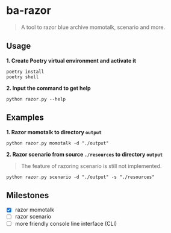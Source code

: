 # ba-razor

> A tool to razor blue archive momotalk, scenario and more.

## Usage

**1. Create Poetry virtual environment and activate it**

```shell
poetry install
poetry shell
```

**2. Input the command to get help**

```shell
python razor.py --help
```

## Examples

**1. Razor momotalk to directory `output`**

```shell
python razor.py momotalk -d "./output"
```

**2. Razor scenario from source `./resources` to directory `output`**

> The feature of razoring scenario is still not implemented.

```shell
python razor.py scenario -d "./output" -s "./resources"
```

## Milestones

- [x] razor momotalk
- [ ] razor scenario
- [ ] more friendly console line interface (CLI)
